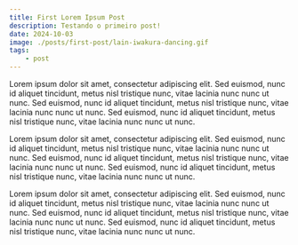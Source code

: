 ```yaml
---
title: First Lorem Ipsum Post
description: Testando o primeiro post!
date: 2024-10-03
image: ./posts/first-post/lain-iwakura-dancing.gif
tags:
    - post
---
```


Lorem ipsum dolor sit amet, consectetur adipiscing elit. Sed euismod, nunc id
aliquet tincidunt, metus nisl tristique nunc, vitae lacinia nunc nunc ut nunc.
Sed euismod, nunc id aliquet tincidunt, metus nisl tristique nunc, vitae lacinia
nunc nunc ut nunc. Sed euismod, nunc id aliquet tincidunt, metus nisl tristique
nunc, vitae lacinia nunc nunc ut nunc.

Lorem ipsum dolor sit amet, consectetur adipiscing elit. Sed euismod, nunc id
aliquet tincidunt, metus nisl tristique nunc, vitae lacinia nunc nunc ut nunc.
Sed euismod, nunc id aliquet tincidunt, metus nisl tristique nunc, vitae lacinia
nunc nunc ut nunc. Sed euismod, nunc id aliquet tincidunt, metus nisl tristique
nunc, vitae lacinia nunc nunc ut nunc.

Lorem ipsum dolor sit amet, consectetur adipiscing elit. Sed euismod, nunc id
aliquet tincidunt, metus nisl tristique nunc, vitae lacinia nunc nunc ut nunc.
Sed euismod, nunc id aliquet tincidunt, metus nisl tristique nunc, vitae lacinia
nunc nunc ut nunc. Sed euismod, nunc id aliquet tincidunt, metus nisl tristique
nunc, vitae lacinia nunc nunc ut nunc.
